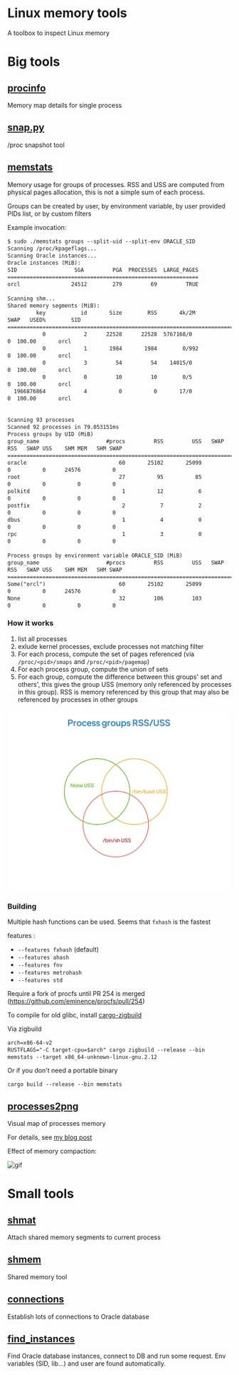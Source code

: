# Linux memory tools

A toolbox to inspect Linux memory


# Big tools
## [procinfo](src/bin/procinfo.rs)

Memory map details for single process

## [snap.py](proc_snap/README.md)

/proc snapshot tool

## [memstats](src/bin/memstats.rs)

Memory usage for groups of processes. RSS and USS are computed from physical pages allocation, this is not a simple sum of each process.

Groups can be created by user, by environment variable, by user provided PIDs list, or by custom filters

Example invocation:

```
$ sudo ./memstats groups --split-uid --split-env ORACLE_SID
Scanning /proc/kpageflags...
Scanning Oracle instances...
Oracle instances (MiB):
SID                  SGA         PGA  PROCESSES  LARGE_PAGES
============================================================
orcl                24512        279         69         TRUE

Scanning shm...
Shared memory segments (MiB):
         key           id       Size        RSS       4k/2M          SWAP   USED%        SID
============================================================================================
           0            2      22528      22528  5767168/0              0  100.00       orcl
           0            1       1984       1984        0/992            0  100.00       orcl
           0            3         54         54    14015/0              0  100.00       orcl
           0            0         10         10        0/5              0  100.00       orcl
  1966876864            4          0          0       17/0              0  100.00       orcl


Scanning 93 processes
Scanned 92 processes in 79.053151ms
Process groups by UID (MiB)
group_name                     #procs         RSS         USS   SWAP RSS   SWAP USS    SHM MEM   SHM SWAP
=========================================================================================================
oracle                             60       25102       25099          0          0      24576          0
root                               27          95          85          0          0          0          0
polkitd                             1          12           6          0          0          0          0
postfix                             2           7           2          0          0          0          0
dbus                                1           4           0          0          0          0          0
rpc                                 1           3           0          0          0          0          0

Process groups by environment variable ORACLE_SID (MiB)
group_name                     #procs         RSS         USS   SWAP RSS   SWAP USS    SHM MEM   SHM SWAP
=========================================================================================================
Some("orcl")                       60       25102       25099          0          0      24576          0
None                               32         106         103          0          0          0          0
```

### How it works
1. list all processes
1. exlude kernel processes, exclude processes not matching filter
1. For each process, compute the set of pages referenced (via `/proc/<pid>/smaps` and `/proc/<pid>/pagemap`)
1. For each process group, compute the union of sets
1. For each group, compute the difference between this groups' set and others', this gives the group USS (memory only referenced by processes in this group). RSS is memory referenced by this group that may also be referenced by processes in other groups

![Memory groups Venn diagram RSS USS](./assets/Process_groups_RSS_USS.png)

### Building

Multiple hash functions can be used. Seems that `fxhash` is the fastest

features :
* `--features fxhash` (default)
* `--features ahash`
* `--features fnv`
* `--features metrohash`
* `--features std`


Require a fork of procfs until PR 254 is merged (https://github.com/eminence/procfs/pull/254)

To compile for old glibc, install [cargo-zigbuild](https://github.com/rust-cross/cargo-zigbuild)

Via zigbuild
```
arch=x86-64-v2
RUSTFLAGS="-C target-cpu=$arch" cargo zigbuild --release --bin memstats --target x86_64-unknown-linux-gnu.2.12
```

Or if you don't need a portable binary
```
cargo build --release --bin memstats
```

## [processes2png](src/bin/processes2png.rs)

Visual map of processes memory

For details, see [my blog post](https://tatref.github.io/blog/2023-visual-linux-memory-compact/)


Effect of memory compaction:

![gif](https://tatref.github.io/blog/2023-visual-linux-memory-compact/out.gif)


# Small tools
## [shmat](src/bin/shmat.rs)

Attach shared memory segments to current process

## [shmem](src/bin/shmem.rs)

Shared memory tool

## [connections](oracle-tools/src/bin/connections.rs)

Establish lots of connections to Oracle database

## [find_instances](oracle-tools/src/bin/find_instances.rs)

Find Oracle database instances, connect to DB and run some request. Env variables (SID, lib...) and user are found automatically.
